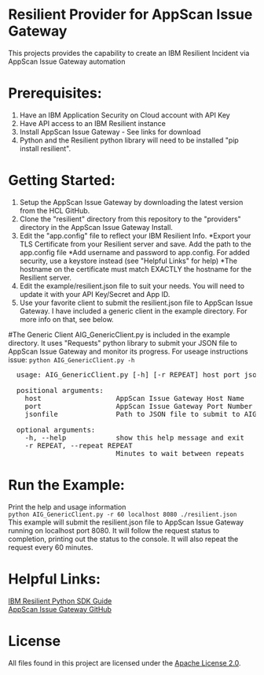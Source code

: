 # Resilient Provider for AppScan Issue Gateway
This projects provides the capability to create an IBM Resilient Incident via AppScan Issue Gateway automation

# Prerequisites: 
  1. Have an IBM Application Security on Cloud account with API Key
  2. Have API access to an IBM Resilient instance
  3. Install AppScan Issue Gateway - See links for download
  4. Python and the Resilient python library will need to be installed "pip install resilient".
 
# Getting Started:
  1. Setup the AppScan Issue Gateway by downloading the latest version from the HCL GitHub.
  2. Clone the "resilient" directory from this repository to the "providers" directory in the AppScan Issue Gateway Install.
  3. Edit the "app.config" file to reflect your IBM Resilient Info. 
    *Export your TLS Certificate from your Resilient server and save. Add the path to the app.config file
    *Add username and password to app.config. For added security, use a keystore instead (see "Helpful Links" for help) 
    *The hostname on the certificate must match EXACTLY the hostname for the Resilient server.
  4. Edit the example/resilient.json file to suit your needs. You will need to update it with your API Key/Secret and App ID.
  5. Use your favorite client to submit the resilient.json file to AppScan Issue Gateway. I have included a generic client in the example directory. For more info on that, see below.

#The Generic Client
AIG_GenericClient.py is included in the example directory. It uses "Requests" python library to submit your JSON file to AppScan Issue Gateway and monitor its progress.
For useage instructions issue:
`python AIG_GenericClient.py -h`
<pre>
  usage: AIG_GenericClient.py [-h] [-r REPEAT] host port jsonfile

  positional arguments:
    host                  AppScan Issue Gateway Host Name
    port                  AppScan Issue Gateway Port Number
    jsonfile              Path to JSON file to submit to AIG
  
  optional arguments:
    -h, --help            show this help message and exit
    -r REPEAT, --repeat REPEAT
                          Minutes to wait between repeats
</pre>

# Run the Example:  
Print the help and usage information  
`python AIG_GenericClient.py -r 60 localhost 8080 ./resilient.json`  
This example will submit the resilient.json file to AppScan Issue Gateway running on localhost port 8080.
It will follow the request status to completion, printing out the status to the console.
It will also repeat the request every 60 minutes.

# Helpful Links:  
[IBM Resilient Python SDK Guide](https://developer.ibm.com/security/resilient/sdk/)  
[AppScan Issue Gateway GitHub](https://github.com/hclproducts/appscan-issue-gateway)  
	
# License
All files found in this project are licensed under the [Apache License 2.0](LICENSE).
